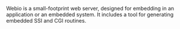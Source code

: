 Webio is a small-footprint web server, designed for embedding in an application or an embedded system. It includes a tool for generating embedded SSI and CGI routines.
